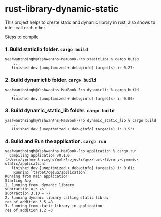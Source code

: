 # rust-library-dynamic-static
This project helps to create static and dynamic library in rust, also shows to inter-call each other.

Steps to compile 

 ### 1. Build staticlib folder. `cargo build`
 
 ```
 yashwanthsingh@Yashwanths-MacBook-Pro staticlib1 % cargo build
     ...
    Finished dev [unoptimized + debuginfo] target(s) in 0.27s 
  ```
     
  ### 2. Build dynamiclib folder. `cargo build`
 
 ```
 yashwanthsingh@Yashwanths-MacBook-Pro dynamiclib % cargo build
     ...
    Finished dev [unoptimized + debuginfo] target(s) in 0.00s
  ```
    
   ### 3. Build dynamic_static_lib folder. `cargo build`
 
 ```
 yashwanthsingh@Yashwanths-MacBook-Pro dynamic_static_lib % cargo build
    ...
    Finished dev [unoptimized + debuginfo] target(s) in 0.53s
  ```
  
  ### 4. Build and Run the application. `cargo run`
 
 ```
yashwanthsingh@Yashwanths-MacBook-Pro application % cargo run
   Compiling application v0.1.0 (/Users/yashwanthsingh/Yash/Projects/qnx/rust-library-dynamic-static/application)
    Finished dev [unoptimized + debuginfo] target(s) in 0.61s
     Running `target/debug/application`
Running from main application
Starting App
1. Running from  dymanic library
 subtraction 8,5 =3
 subtraction 3,10 = -7
2. Running dymanic library calling static libray 
res of addition 3,5 =8
3. Running from static library in application
res of addition 1,2 =3
  ```
    
  

 
 
